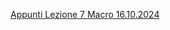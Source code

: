[Appunti Lezione 7 Macro 16.10.2024](https://github.com/dabi-rac/University/blob/main/1°%20Semestre/Macro/Lezione%207%20Macro%2016.10.2024/Lezione%20Macroeconomia%2016%20ottobre%202024.pdf)
